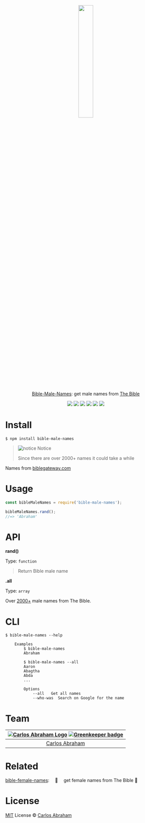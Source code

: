 
<p align="center">
	<a href="https://www.npmjs.com/package/bible-male-names"><img src="https://cdn.abraham.gq/projects/bible-male-names/abraham.png" width="30%" height="30%"></a>
	<br>
	<br>
	<br>
	<a href="https://www.npmjs.com/package/bible-male-names">Bible-Male-Names</a>: get male names from <a href="https://www.google.com/search?q=The+Bible">The Bible</a>
</p>

<p align="center">
	<a href="https://travis-ci.org/abranhe/bible-male-names"><img src="https://img.shields.io/travis/abranhe/bible-male-names.svg?logo=travis" /></a>
	<a href="https://github.com/xojs/xo"><img src="https://img.shields.io/badge/code_style-XO-5ed9c7.svg" /></a>
	<a href="https://github.com/abranhe"><img src="https://abranhe.com/badge.svg"></a>
	<a href="https://cash.me/$abranhe"><img src="https://cdn.abraham.gq/badges/cash-me.svg"></a>
	<a href="https://www.patreon.com/abranhe"><img src="https://cdn.abraham.gq/badges/patreon.svg" /></a>
	<a href="https://github.com/abranhe/bible-male-names/blob/master/LICENSE"><img src="https://img.shields.io/github/license/abranhe/bible-male-names.svg" /></a>
</p>

# Install

```
$ npm install bible-male-names
```

> ![notice](https://png.icons8.com/color/30/000000/error.png) Notice
>
> Since there are over 2000+ names it could take a while

Names from [biblegateway.com](https://www.biblegateway.com/resources/all-men-bible/Alphabetical-Order-All-Men)

# Usage

```js
const bibleMaleNames = require('bible-male-names');

bibleMaleNames.rand();
//=> 'Abraham'
```

# API

**rand()**

Type: `function`

> Return Bible male name

**.all**

Type: `array`

Over [2000+](https://github.com/abranhe/bible-male-names/blob/master/bible-male-names.json) male names from The Bible.

# CLI

```
$ bible-male-names --help

	Examples
		$ bible-male-names
		Abraham

		$ bible-male-names --all
		Aaron
		Abagtha
		Abda
		...

		Options
			--all   Get all names
			--who-was  Search on Google for the name
```

# Team

|[![Carlos Abraham Logo](https://avatars3.githubusercontent.com/u/21347264?s=50&v=4)](https://19cah.com) [![Greenkeeper badge](https://badges.greenkeeper.io/abranhe/bible-male-names.svg)](https://greenkeeper.io/)|
| :-: |
| [Carlos Abraham](https://github.com/abranhe) |

# Related

[bible-female-names](https://github.com/abranhe/bible-female-names):  📖  get female names from The Bible 👗


# License

[MIT](https://github.com/abranhe/bible-male-names/blob/master/LICENSE) License © [Carlos Abraham](https://github.com/abranhe/)
